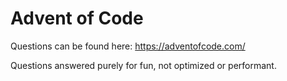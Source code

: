 # Advent of Code

Questions can be found here: https://adventofcode.com/

Questions answered purely for fun, not optimized or performant.